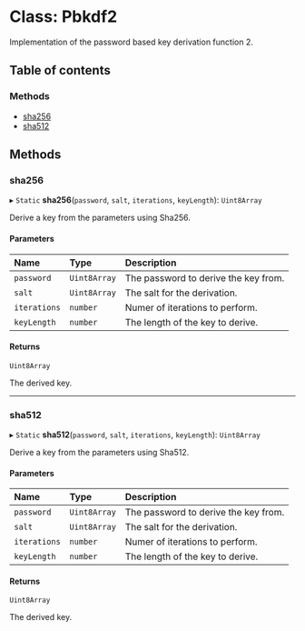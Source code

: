 # Class: Pbkdf2

Implementation of the password based key derivation function 2.

## Table of contents

### Methods

- [sha256](Pbkdf2.md#sha256)
- [sha512](Pbkdf2.md#sha512)

## Methods

### sha256

▸ `Static` **sha256**(`password`, `salt`, `iterations`, `keyLength`): `Uint8Array`

Derive a key from the parameters using Sha256.

#### Parameters

| Name | Type | Description |
| :------ | :------ | :------ |
| `password` | `Uint8Array` | The password to derive the key from. |
| `salt` | `Uint8Array` | The salt for the derivation. |
| `iterations` | `number` | Numer of iterations to perform. |
| `keyLength` | `number` | The length of the key to derive. |

#### Returns

`Uint8Array`

The derived key.

___

### sha512

▸ `Static` **sha512**(`password`, `salt`, `iterations`, `keyLength`): `Uint8Array`

Derive a key from the parameters using Sha512.

#### Parameters

| Name | Type | Description |
| :------ | :------ | :------ |
| `password` | `Uint8Array` | The password to derive the key from. |
| `salt` | `Uint8Array` | The salt for the derivation. |
| `iterations` | `number` | Numer of iterations to perform. |
| `keyLength` | `number` | The length of the key to derive. |

#### Returns

`Uint8Array`

The derived key.
